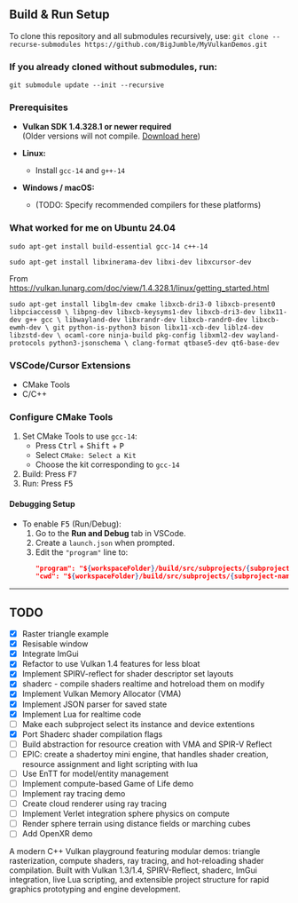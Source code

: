 ## Build & Run Setup
To clone this repository and all submodules recursively, use:
```git clone --recurse-submodules https://github.com/BigJumble/MyVulkanDemos.git```

### If you already cloned without submodules, run:
```git submodule update --init --recursive```

### Prerequisites

- **Vulkan SDK 1.4.328.1 or newer required**  
  (Older versions will not compile. [Download here](https://vulkan.lunarg.com/sdk/home))

- **Linux:**  
  - Install `gcc-14` and `g++-14`
- **Windows / macOS:**  
  - (TODO: Specify recommended compilers for these platforms)

### What worked for me on Ubuntu 24.04

`
sudo apt-get install build-essential gcc-14 c++-14
`

`
sudo apt-get install libxinerama-dev libxi-dev libxcursor-dev
`

From https://vulkan.lunarg.com/doc/view/1.4.328.1/linux/getting_started.html

`
sudo apt-get install libglm-dev cmake libxcb-dri3-0 libxcb-present0 libpciaccess0 \
libpng-dev libxcb-keysyms1-dev libxcb-dri3-dev libx11-dev g++ gcc \
libwayland-dev libxrandr-dev libxcb-randr0-dev libxcb-ewmh-dev \
git python-is-python3 bison libx11-xcb-dev liblz4-dev libzstd-dev \
ocaml-core ninja-build pkg-config libxml2-dev wayland-protocols python3-jsonschema \
clang-format qtbase5-dev qt6-base-dev
`

### VSCode/Cursor Extensions

- CMake Tools
- C/C++ 

### Configure CMake Tools

1. Set CMake Tools to use `gcc-14`:
   - Press <kbd>Ctrl</kbd> + <kbd>Shift</kbd> + <kbd>P</kbd>
   - Select `CMake: Select a Kit`
   - Choose the kit corresponding to `gcc-14`
2. Build: Press <kbd>F7</kbd>
3. Run: Press <kbd>F5</kbd>

#### Debugging Setup

- To enable <kbd>F5</kbd> (Run/Debug):
  1. Go to the **Run and Debug** tab in VSCode.
  2. Create a `launch.json` when prompted.
  3. Edit the `"program"` line to:
     ```json
     "program": "${workspaceFolder}/build/src/subprojects/{subproject-name}/{subproject-name}",
     "cwd": "${workspaceFolder}/build/src/subprojects/{subproject-name}",
     ```

---

## TODO

- [x] Raster triangle example
- [x] Resisable window
- [x] Integrate ImGui
- [x] Refactor to use Vulkan 1.4 features for less bloat
- [x] Implement SPIRV-reflect for shader descriptor set layouts
- [x] shaderc - compile shaders realtime and hotreload them on modify
- [x] Implement Vulkan Memory Allocator (VMA)
- [x] Implement JSON parser for saved state
- [x] Implement Lua for realtime code
- [ ] Make each subproject select its instance and device extentions
- [x] Port Shaderc shader compilation flags
- [ ] Build abstraction for resource creation with VMA and SPIR-V Reflect
- [ ] EPIC: create a shadertoy mini engine, that handles shader creation, resource assignment and light scripting with lua
- [ ] Use EnTT for model/entity management
- [ ] Implement compute-based Game of Life demo
- [ ] Implement ray tracing demo
- [ ] Create cloud renderer using ray tracing
- [ ] Implement Verlet integration sphere physics on compute
- [ ] Render sphere terrain using distance fields or marching cubes
- [ ] Add OpenXR demo

A modern C++ Vulkan playground featuring modular demos: triangle rasterization, compute shaders, ray tracing, and hot-reloading shader compilation. Built with Vulkan 1.3/1.4, SPIRV-Reflect, shaderc, ImGui integration, live Lua scripting, and extensible project structure for rapid graphics prototyping and engine development.

